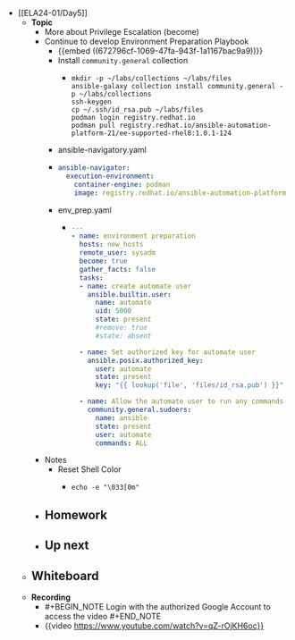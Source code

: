 - [[ELA24-01/Day5]]
	- **Topic**
		- More about Privilege Escalation (become)
		- Continue to develop Environment Preparation Playbook
			- {{embed ((672796cf-1069-47fa-943f-1a1167bac9a9))}}
			- Install `community.general` collection
				- ```shell
				  mkdir -p ~/labs/collections ~/labs/files
				  ansible-galaxy collection install community.general -p ~/labs/collections
				  ssh-keygen
				  cp ~/.ssh/id_rsa.pub ~/labs/files
				  podman login registry.redhat.io
				  podman pull registry.redhat.io/ansible-automation-platform-21/ee-supported-rhel8:1.0.1-124
				  ```
			- ansible-navigatory.yaml
			- ```yaml
			  ansible-navigator:
			    execution-environment:
			      container-engine: podman
			      image: registry.redhat.io/ansible-automation-platform-21/ee-supported-rhel8:1.0.1-124
			  ```
			- env_prep.yaml
				- ```yaml
				  ---
				  - name: environment preparation
				    hosts: new_hosts
				    remote_user: sysadm
				    become: true
				    gather_facts: false
				    tasks:
				    - name: create automate user
				      ansible.builtin.user:
				        name: automate
				        uid: 5000
				        state: present
				        #remove: true
				        #state: absent
				  
				    - name: Set authorized key for automate user
				      ansible.posix.authorized_key:
				        user: automate
				        state: present
				        key: "{{ lookup('file', 'files/id_rsa.pub') }}"
				  
				    - name: Allow the automate user to run any commands
				      community.general.sudoers:
				        name: ansible
				        state: present
				        user: automate
				        commands: ALL
				  ```
		- Notes
			- Reset Shell Color
				- ```shell
				  echo -e "\033[0m"
				  ```
		- **Homework**
			-
		- **Up next**
			-
	- **Whiteboard**
		-
	- **Recording**
		- #+BEGIN_NOTE
		  Login with the authorized Google Account to access the video
		  #+END_NOTE
		- {{video https://www.youtube.com/watch?v=qZ-rOjKH6oc}}